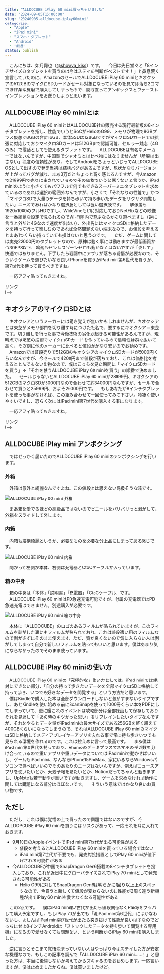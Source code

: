 ```yaml
---
title: "ALLDOCUBE iPlay 60 mini買っちゃいました"
date: "2024-09-05T15:00:00"
slug: "20240905-alldocube-iplay60mini"
categories: 
  - "Apple"
  - "iPad mini"
  - "スマホ・タブレット"
  - "Android"
  - "戯言"
status: publish
---
```


　こんにちは、如月翔也（[@showya_kiss](https://twitter.com/showya_kiss)）です。
　今日は先日堂々と「8インチサイズのタブレットを買うのは今はステイの判断がベストです！」と鼻息荒く宣言していたのに、AmazonのセールでALLDOCUBE iPlay 60 miniとキオクシアの512GBのマイクロSDカードがセール対象になっているのを見て即落ち2コマでほぼ条件反射で購入してしまったので、開き直ってアンボックスとファーストインプレッションをお送りしようと思います。

## ALLDOCUBE iPlay 60 miniとは

　ALLDOCUBE iPlay 60 miniとはALLDOCUBE社の販売する現行最新版の8インチタブレットを指し、性能でいうとSoCがHelioのG99、メモリが物理で8GBプラス仮想で8GBの合計16GB、本体SSDは128GBですがマイクロSDカードでの拡張に対応しておりマイクロSDカードは512GBまで認識可能、セルラー対応（4Gのみ）で電話としても使えるタブレットです。
　ALLDOCUBEは有名なメーカーではないんですが、中国製でシャオミとは比べ物にはなりませんが「産廃は出さない」程度の信頼性があり、そしてAndroidをちょっといじってALLDOCUBE OSとして出すので発売当初は結構バグがあるんですが、現状かなりバージョンが上がってバグが減り、まあ3万だとちょっと高く感じるんですが、今Amazonで21999円で売りに出されているのでその価格でいうと悪くないと言うか、iPad miniのように小さくてもパワフルで何でもできるスーパーミニタブレットを求めているのであれば選択の範囲外なんですが、小さくて「それなりの性能で」かつ「マイクロSDで大量のデータを持ち歩いて持ち歩いたデータをサクサク閲覧したい」ニーズであればかなり選択肢としては強い選択肢です。
　解像度も1920x1080のフルHDですし、WideVineもL1に対応しておりNetFlixなどの映像を一番綺麗な設定で見られるのでWi-Fi圏内で遊ぶならかなり遊べますし（逆に言うと外だと4Gなので速度が出ない）、外出先にはマイクロSDに格納したデータを持って行って楽しむのであれば全然問題のない端末なので、お値段を考えるとまあ1つくらい持っていても損はないと思うのです。
　ただ、ゲームに関しては実売22000円のタブレットなので、原神は動く事には動きますが最低画質かつ30FPS以下、鳴潮もゼンレスゾーンゼロも動かなくはないですが「決して」快適ではありません。下手したら戦闘中にアプリが落ちる覚悟が必要なので、そういうゲームを遊びたいなら良いiPhoneを買うかiPad mini第6世代を買うか、第7世代を待って買うべきですね。

　一応アフィ貼っておきますね。

<!--! <!-- START MoshimoAffiliateEasyLink --><script type="text/javascript">(function(b,c,f,g,a,d,e){b.MoshimoAffiliateObject=a;b[a]=b[a]||function(){arguments.currentScript=c.currentScript||c.scripts[c.scripts.length-2];(b[a].q=b[a].q||[]).push(arguments)};c.getElementById(a)||(d=c.createElement(f),d.src=g,d.id=a,e=c.getElementsByTagName("body")[0],e.appendChild(d))})(window,document,"script","//dn.msmstatic.com/site/cardlink/bundle.js?20220329","msmaflink");msmaflink({"n":"ALLDOCUBE iPlay60mini Pro 8.4インチタブレット デュアルスピーカーステレオ 顔認証 6軸ジャイロ Android14タブレット ALLDOCUBE OS3.0 HelioG99 16GB+128GB+512GB拡張 1920×1200FHD WidevineL1 6050mAh PD18W 4GLTE 重力センサー 光センサー 明るさ自動調整 5MP\/13MPカメラ","b":"ALLDOCUBE","t":"ALLDOCUBE","d":"https:\/\/m.media-amazon.com","c_p":"\/images\/I","p":["\/51zt-AZSLoL._SL500_.jpg","\/51iCwcvYpFL._SL500_.jpg","\/51Z5rOeVzGL._SL500_.jpg","\/41TN7iA5S9L._SL500_.jpg","\/41xAML9-PeL._SL500_.jpg","\/517UEweaGeL._SL500_.jpg","\/51-Q+VrsR6L._SL500_.jpg","\/41UVroY6LVL._SL500_.jpg","\/51BRHK0WAJL._SL500_.jpg"],"u":{"u":"https:\/\/www.amazon.co.jp\/dp\/B0D2K5YP66","t":"amazon","r_v":""},"v":"2.1","b_l":[{"id":1,"u_tx":"Amazonで見る","u_bc":"#f79256","u_url":"https:\/\/www.amazon.co.jp\/dp\/B0D2K5YP66","a_id":2093955,"p_id":170,"pl_id":27060,"pc_id":185,"s_n":"amazon","u_so":1},{"id":2,"u_tx":"楽天市場で見る","u_bc":"#f76956","u_url":"https:\/\/search.rakuten.co.jp\/search\/mall\/ALLDOCUBE%20iPlay60mini%20Pro%208.4%E3%82%A4%E3%83%B3%E3%83%81%E3%82%BF%E3%83%96%E3%83%AC%E3%83%83%E3%83%88%20%E3%83%87%E3%83%A5%E3%82%A2%E3%83%AB%E3%82%B9%E3%83%94%E3%83%BC%E3%82%AB%E3%83%BC%E3%82%B9%E3%83%86%E3%83%AC%E3%82%AA%20%E9%A1%94%E8%AA%8D%E8%A8%BC%206%E8%BB%B8%E3%82%B8%E3%83%A3%E3%82%A4%E3%83%AD%20Android14%E3%82%BF%E3%83%96%E3%83%AC%E3%83%83%E3%83%88%20ALLDOCUBE%20OS3.0%20HelioG99%2016GB%2B128GB%2B512GB%E6%8B%A1%E5%BC%B5%201920%C3%971200FHD%20WidevineL1%206050mAh%20PD18W%204GLTE%20%E9%87%8D%E5%8A%9B%E3%82%BB%E3%83%B3%E3%82%B5%E3%83%BC%20%E5%85%89%E3%82%BB%E3%83%B3%E3%82%B5%E3%83%BC%20%E6%98%8E%E3%82%8B%E3%81%95%E8%87%AA%E5%8B%95%E8%AA%BF%E6%95%B4%205MP%2F13MP%E3%82%AB%E3%83%A1%E3%83%A9\/","a_id":2093954,"p_id":54,"pl_id":27059,"pc_id":54,"s_n":"rakuten","u_so":2},{"id":3,"u_tx":"Yahoo!ショッピングで見る","u_bc":"#66a7ff","u_url":"https:\/\/shopping.yahoo.co.jp\/search?first=1\u0026p=ALLDOCUBE%20iPlay60mini%20Pro%208.4%E3%82%A4%E3%83%B3%E3%83%81%E3%82%BF%E3%83%96%E3%83%AC%E3%83%83%E3%83%88%20%E3%83%87%E3%83%A5%E3%82%A2%E3%83%AB%E3%82%B9%E3%83%94%E3%83%BC%E3%82%AB%E3%83%BC%E3%82%B9%E3%83%86%E3%83%AC%E3%82%AA%20%E9%A1%94%E8%AA%8D%E8%A8%BC%206%E8%BB%B8%E3%82%B8%E3%83%A3%E3%82%A4%E3%83%AD%20Android14%E3%82%BF%E3%83%96%E3%83%AC%E3%83%83%E3%83%88%20ALLDOCUBE%20OS3.0%20HelioG99%2016GB%2B128GB%2B512GB%E6%8B%A1%E5%BC%B5%201920%C3%971200FHD%20WidevineL1%206050mAh%20PD18W%204GLTE%20%E9%87%8D%E5%8A%9B%E3%82%BB%E3%83%B3%E3%82%B5%E3%83%BC%20%E5%85%89%E3%82%BB%E3%83%B3%E3%82%B5%E3%83%BC%20%E6%98%8E%E3%82%8B%E3%81%95%E8%87%AA%E5%8B%95%E8%AA%BF%E6%95%B4%205MP%2F13MP%E3%82%AB%E3%83%A1%E3%83%A9","a_id":2099557,"p_id":1225,"pl_id":27061,"pc_id":1925,"s_n":"yahoo","u_so":3}],"eid":"WARmq","s":"s"});</script><div id="msmaflink-WARmq">リンク</div><!-- MoshimoAffiliateEasyLink END --> !-->

## キオクシアのマイクロSDとは

　キオクシアというメーカーには聞き覚えが無いかもしれませんが、キオクシアとは東芝がメモリ部門を切り離す時につけた社名で、要するにキオクシア＝東芝です。切り離しを行った事で今後技術の劣化が起きる可能性があるんですが、現時点では東芝の技術でマイクロSDカードを作っているので信頼性は群を抜いて高く、その割に他のメーカーに比べると値段がかなり安いのでお勧めです。
　Amazonでは普段売りで512GBのキオクシアのマイクロSDカードが5000円くらいなんですが、今セールで4200円まで値段が落ちており、これは価格比を考えるととんでもない出物なので、僕はこっちを見た瞬間に「マイクロSDカードを買う」→「それを使うALLDOCUBE iPlay 60 miniを買う」の順番で決めました。
　セールじゃないとALLDOCUBE iPlay 60 miniが28999円、キオクシアの512GBのマクロSDが5000円なので合わせて約34000円なんですが、セールで合わせて買うと25999円、およそ26000円です。
　もしあなたが8インチタブレットを使った事がなければ、この組み合わせて一回使ってみて下さい。物凄く使いやすいですし、恐らく次にはiPad mini第7世代を購入する事になります。

　一応アフィ貼っておきますね。

<!--! <!-- START MoshimoAffiliateEasyLink --><script type="text/javascript">(function(b,c,f,g,a,d,e){b.MoshimoAffiliateObject=a;b[a]=b[a]||function(){arguments.currentScript=c.currentScript||c.scripts[c.scripts.length-2];(b[a].q=b[a].q||[]).push(arguments)};c.getElementById(a)||(d=c.createElement(f),d.src=g,d.id=a,e=c.getElementsByTagName("body")[0],e.appendChild(d))})(window,document,"script","//dn.msmstatic.com/site/cardlink/bundle.js?20220329","msmaflink");msmaflink({"n":"KIOXIA(キオクシア) 旧東芝メモリ microSD 512GB UHS-I Class10 (最大読出速度100MB\/s) Nintendo Switch動作確認済 国内サポート正規品 メーカー保証5年 KLMEA512G","b":"KIOXIA","t":"KLMEA512G","d":"https:\/\/m.media-amazon.com","c_p":"\/images\/I","p":["\/4177ajznrnL._SL500_.jpg","\/51dvpri-eEL._SL500_.jpg","\/51-NzbNO7UL._SL500_.jpg","\/51kjnpE4DoL._SL500_.jpg","\/51dzs8TwI7L._SL500_.jpg","\/51PxsFCEn8L._SL500_.jpg"],"u":{"u":"https:\/\/www.amazon.co.jp\/dp\/B0CTZJXM11","t":"amazon","r_v":""},"v":"2.1","b_l":[{"id":1,"u_tx":"Amazonで見る","u_bc":"#f79256","u_url":"https:\/\/www.amazon.co.jp\/dp\/B0CTZJXM11","a_id":2093955,"p_id":170,"pl_id":27060,"pc_id":185,"s_n":"amazon","u_so":1},{"id":2,"u_tx":"楽天市場で見る","u_bc":"#f76956","u_url":"https:\/\/search.rakuten.co.jp\/search\/mall\/KIOXIA(%E3%82%AD%E3%82%AA%E3%82%AF%E3%82%B7%E3%82%A2)%20%E6%97%A7%E6%9D%B1%E8%8A%9D%E3%83%A1%E3%83%A2%E3%83%AA%20microSD%20512GB%20UHS-I%20Class10%20(%E6%9C%80%E5%A4%A7%E8%AA%AD%E5%87%BA%E9%80%9F%E5%BA%A6100MB%2Fs)%20Nintendo%20Switch%E5%8B%95%E4%BD%9C%E7%A2%BA%E8%AA%8D%E6%B8%88%20%E5%9B%BD%E5%86%85%E3%82%B5%E3%83%9D%E3%83%BC%E3%83%88%E6%AD%A3%E8%A6%8F%E5%93%81%20%E3%83%A1%E3%83%BC%E3%82%AB%E3%83%BC%E4%BF%9D%E8%A8%BC5%E5%B9%B4%20KLMEA512G\/","a_id":2093954,"p_id":54,"pl_id":27059,"pc_id":54,"s_n":"rakuten","u_so":2},{"id":3,"u_tx":"Yahoo!ショッピングで見る","u_bc":"#66a7ff","u_url":"https:\/\/shopping.yahoo.co.jp\/search?first=1\u0026p=KIOXIA(%E3%82%AD%E3%82%AA%E3%82%AF%E3%82%B7%E3%82%A2)%20%E6%97%A7%E6%9D%B1%E8%8A%9D%E3%83%A1%E3%83%A2%E3%83%AA%20microSD%20512GB%20UHS-I%20Class10%20(%E6%9C%80%E5%A4%A7%E8%AA%AD%E5%87%BA%E9%80%9F%E5%BA%A6100MB%2Fs)%20Nintendo%20Switch%E5%8B%95%E4%BD%9C%E7%A2%BA%E8%AA%8D%E6%B8%88%20%E5%9B%BD%E5%86%85%E3%82%B5%E3%83%9D%E3%83%BC%E3%83%88%E6%AD%A3%E8%A6%8F%E5%93%81%20%E3%83%A1%E3%83%BC%E3%82%AB%E3%83%BC%E4%BF%9D%E8%A8%BC5%E5%B9%B4%20KLMEA512G","a_id":2099557,"p_id":1225,"pl_id":27061,"pc_id":1925,"s_n":"yahoo","u_so":3}],"eid":"Ho2eV","s":"s"});</script><div id="msmaflink-Ho2eV">リンク</div><!-- MoshimoAffiliateEasyLink END --> !-->

## ALLDOCUBE iPlay mini アンボクシング

　ではせっかく届いたのでALLDOCUBE iPlay 60 miniのアンボクシングを行います。

### 外箱

　外箱は意外と綺麗なんですよね。この値段とは思えない高級そうな箱です。

![ALLDOCUBE iPlay 60 mini 外箱](img/iPlay60mini-001.jpg)

　まあ箱を愛でるほどの高級品ではないのでビニールをバリバリっと剥がして、外箱をスライドして外します。

### 内箱

　内箱も結構綺麗というか、必要なものを必要な分上品にしまってある感じです。

![ALLDOCUBE iPlay 60 mini 内箱](img/iPlay60mini-002.jpg)

　向かって左側が本体、右側は充電器とCtoCケーブルが入っています。

### 箱の中身

　箱の中身は「本体」「説明書」「充電器」「CtoCケーブル」です。
　ALLDOCUBE iPlay 60 miniはPD急速充電可能ですが、付属の充電器ではPD急速充電はできません。別途購入が必要です。

![ALLDOCUBE iPlay 60 mini 箱の中身](img/iPlay60mini-003.jpg)

　本体に「ALLDOCUBE」のロゴのあるフィルムが貼られていますが、このフィルムを剥がした裏にもフィルムが貼られており、これは普段遣い用のフィルムなので剥がさずにそのまま使えます。ただ、質が良くないので気に入らない人は剥がしてしまって自分で新しいフィルムを貼ってもいいと思います。僕はあまり気にならなかったのでそのまま使っています。

## ALLDOCUBE iPlay 60 miniの使い方

　ALLDOCUBE iPlay 60 miniの「究極的な」使い方としては、iPad miniでは絶対にできない部分、「自分の持って歩きたいデータを全部マイクロSDに格納して持って歩き、いつでも好きなデータを閲覧する」という方法だと思います。
　僕はKindleで購入した本は全部ダウンロードしないと気がすまないタイプですし、あとKindleを使い始める前にScanSnapを使って1000冊くらい本をPDFにしてしまっていて、更に艦これのイベントは攻略部分は全部録画して保存しておりそれを見返して「あの時のキツかった思い」をリフレインしたいタイプなんですが、それをやるとデータ量がiPad miniの最大サイズである256GBを軽く超えて400GBくらいになってしまうので、それはALLDOCUBE iPlay 60 miniのマイクロSDに格納してメディアプレイヤーアプリを入れる事で常に持ち歩きいつでも見られる環境を作れるのです。これは控えめに言って最高です。
　まあ僕はiPad mini第6世代を持っており、Ahamoのデータプラスでスマホのギガ数を分け合っているので重いアプリや重いデータについてはiPad miniで動かせばいいし、ゲームもiPad mini、なんならiPhone15ProMax、家にいるならWindowsパソコンで遊べばいいのでそのあたりのニーズはないんですが、例えばニュースアプリを使いたいとか、天気予報を見たいとか、Notionだってちゃんと動きますし、UpNoteも若干動作が重いですが動きますし、ゲームを求めなければ動作に関しては問題になる部分はほぼないです。
　そういう意味ではかなり良いお買い物です。

## ただし

　ただし、これは僕は覚悟の上で買ったので問題ではないのですが、今ALLDOPCUBE iPlay 60 miniを買うにはリスクがあって、一応それを耳に入れておきます。
- 9月10日のAppleイベントでiPad mini第7世代が出る可能性がある
  - 値段を考えるとALLDOCUBE iPlay 60 miniを買っている場合ではない
  - iPad mini第7世代が不要でも、発売対抗措置としてiPlay 60 miniが値下げされる可能性がある
- 今ALLDOCUBEが中国でSnapDragon Gen6搭載の8インチタブレットを投入しており、これが近日中にグローバライズされてiPlay 70 miniとして発売される可能性がある
  - Helio G99に対してSnapDragon Gen6は明らかに1回り以上上のスペックなので、今買うと新しくて値段が変わらないのに性能が2周り違う新機種が出てiPlay 60 miniを愛せなくなる可能性がある

　この2点です。
　僕はiPad mini第7世代が出たら値段関係なくPaidyをブッパして購入予定ですし、もしiPlay 70が出ても「現iPad mini第6世代」にはかなわないし、よしんばiPad mini第7世代が出たら突き抜けて性能が良いはずなのでどっちにせよ8インチAndroidは「ストックしたデータを持ち歩いて閲覧する専用機」になるので愛せなくても問題ない、という判断からiPlay 60 miniを購入しました。

　逆に言うとそこまで覚悟決まっていない人はやっぱり今はステイした方が安定な機種なので、もしこの記事を読んで「ALLDOCUBE iPlay 60 mini……！」と思った方は、本当に後悔しないか考えてからズギャるのをお勧めします。一応言いますが、僕は止めましたからね。僕は買いましたけど。